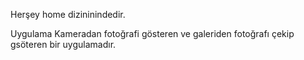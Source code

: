 Herşey home dizininindedir.

Uygulama Kameradan fotoğrafi gösteren ve galeriden fotoğrafı çekip gsöteren bir uygulamadır.